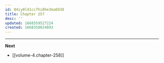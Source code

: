 ```yaml
---
id: 04iy0l41cc7hi0he3ma6938
title: Chapter 257
desc: ''
updated: 1668359527224
created: 1668358024893
---
```




____

**Next**
* [[volume-4.chapter-258]]